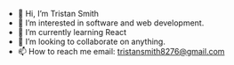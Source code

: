 - 👋 Hi, I’m Tristan Smith
- 👀 I’m interested in software and web development.
- 🌱 I’m currently learning React
- 💞️ I’m looking to collaborate on anything.
- 📫 How to reach me email: tristansmith8276@gmail.com

<!---
tsmith821976/tsmith821976 is a ✨ special ✨ repository because its `README.md` (this file) appears on your GitHub profile.
You can click the Preview link to take a look at your changes.
--->
